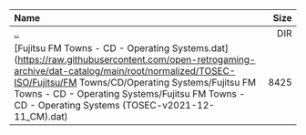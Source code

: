|Name|Size|
|:---|---:|
|[..](../index.html)|DIR|
|[Fujitsu FM Towns - CD - Operating Systems.dat](https://raw.githubusercontent.com/open-retrogaming-archive/dat-catalog/main/root/normalized/TOSEC-ISO/Fujitsu/FM Towns/CD/Operating Systems/Fujitsu FM Towns - CD - Operating Systems/Fujitsu FM Towns - CD - Operating Systems (TOSEC-v2021-12-11_CM).dat)|8425|
